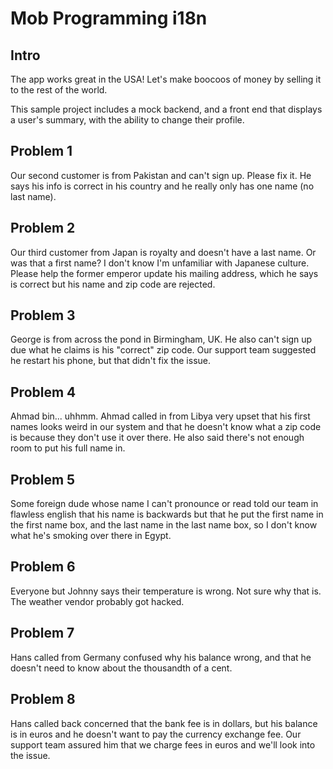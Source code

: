#  Mob Programming i18n

## Intro
The app works great in the USA! Let's make boocoos of money by selling it to the rest of the world.

This sample project includes a mock backend, and a front end that displays a user's summary, with the ability to change their profile.

## Problem 1
Our second customer is from Pakistan and can't sign up. Please fix it. He says his info is correct in his country and he really only has one name (no last name).

## Problem 2
Our third customer from Japan is royalty and doesn't have a last name. Or was that a first name? I don't know I'm unfamiliar with Japanese culture. Please help the former emperor update his mailing address, which he says is correct but his name and zip code are rejected.

## Problem 3
George is from across the pond in Birmingham, UK. He also can't sign up due what he claims is his "correct" zip code. Our support team suggested he restart his phone, but that didn't fix the issue.

## Problem 4
Ahmad bin... uhhmm. Ahmad called in from Libya very upset that his first names looks weird in our system and that he doesn't know what a zip code is because they don't use it over there. He also said there's not enough room to put his full name in.

## Problem 5
Some foreign dude whose name I can't pronounce or read told our team in flawless english that his name is backwards but that he put the first name in the first name box, and the last name in the last name box, so I don't know what he's smoking over there in Egypt.

## Problem 6
Everyone but Johnny says their temperature is wrong. Not sure why that is. The weather vendor probably got hacked.

## Problem 7
Hans called from Germany confused why his balance wrong, and that he doesn't need to know about the thousandth of a cent.

## Problem 8
Hans called back concerned that the bank fee is in dollars, but his balance is in euros and he doesn't want to pay the currency exchange fee. Our support team assured him that we charge fees in euros and we'll look into the issue.
